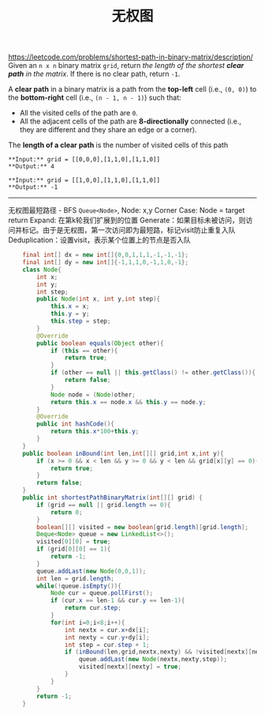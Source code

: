 ﻿---
layout: default
title: 无权图
narrow: true
---
https://leetcode.com/problems/shortest-path-in-binary-matrix/description/
Given an `n x n` binary matrix `grid`, return _the length of the shortest **clear path** in the matrix_. If there is no clear path, return `-1`.

A **clear path** in a binary matrix is a path from the **top-left** cell (i.e., `(0, 0)`) to the **bottom-right** cell (i.e., `(n - 1, n - 1)`) such that:

- All the visited cells of the path are `0`.
- All the adjacent cells of the path are **8-directionally** connected (i.e., they are different and they share an edge or a corner).

The **length of a clear path** is the number of visited cells of this path
```
**Input:** grid = [[0,0,0],[1,1,0],[1,1,0]]
**Output:** 4

**Input:** grid = [[1,0,0],[1,1,0],[1,1,0]]
**Output:** -1
```
***
无权图最短路径 - BFS
`Queue<Node>`, Node: x,y
Corner Case: Node = target return
Expand: 在第k轮我们扩展到的位置
Generate：如果目标未被访问，则访问并标记。由于是无权图，第一次访问即为最短路，标记visit防止重复入队
Deduplication：设置visit，表示某个位置上的节点是否入队

```java
	final int[] dx = new int[]{0,0,1,1,1,-1,-1,-1};
    final int[] dy = new int[]{-1,1,1,0,-1,1,0,-1};
    class Node{
        int x;
        int y;
        int step;
        public Node(int x, int y,int step){
            this.x = x;
            this.y = y;
            this.step = step;
        }
        @Override
        public boolean equals(Object other){
            if (this == other){
                return true;
            }
            if (other == null || this.getClass() != other.getClass()){
                return false;
            }
            Node node = (Node)other;
            return this.x == node.x && this.y == node.y;
        }
        @Override
        public int hashCode(){
            return this.x*100+this.y;
        }
    }
    public boolean inBound(int len,int[][] grid,int x,int y){
        if (x >= 0 && x < len && y >= 0 && y < len && grid[x][y] == 0){
            return true;
        }
        return false;
    }
    public int shortestPathBinaryMatrix(int[][] grid) {
        if (grid == null || grid.length == 0){
            return 0;
        }
        boolean[][] visited = new boolean[grid.length][grid.length];
        Deque<Node> queue = new LinkedList<>();
        visited[0][0] = true;
        if (grid[0][0] == 1){
            return -1;
        }
        queue.addLast(new Node(0,0,1));
        int len = grid.length;
        while(!queue.isEmpty()){
            Node cur = queue.pollFirst();
            if (cur.x == len-1 && cur.y == len-1){
                return cur.step;
            }
            for(int i=0;i<8;i++){
                int nextx = cur.x+dx[i];
                int nexty = cur.y+dy[i];
                int step = cur.step + 1;
                if (inBound(len,grid,nextx,nexty) && !visited[nextx][nexty]){
                    queue.addLast(new Node(nextx,nexty,step));
                    visited[nextx][nexty] = true;
                }
            }
        }
        return -1;
    }

```